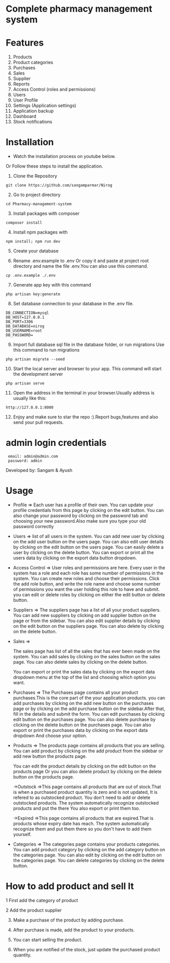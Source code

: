 # Complete pharmacy management system

# Features

1. Products
2. Product categories
3. Purchases
4. Sales
5. Supplier
6. Reports
7. Access Control (roles and permissions)
8. Users
9. User Profile
10. Settings (Application settings)
11. Application backup
12. Dashboard
13. Stock notifications

# Installation
- Watch the installation process on youtube below.


 Or Follow these steps to install the application.
1. Clone the Repository
```
git clone https://github.com/sangamparmar/Nirog
```
2. Go to project directory

```
cd Pharmacy-management-system
```

3. Install packages with composer

```
composer install
```

4. Install npm packages with 
```
npm install; npm run dev
```
5. Create your database 

6. Rename .env.example to .env Or copy it and paste at project root directory and name the file .env.You can also use this command.

```
cp .env.example ./.env
```
7. Generate app key with this command
```
php artisan key:generate
```

8. Set database connection to your database in the .env file.

```
DB_CONNECTION=mysql
DB_HOST=127.0.0.1
DB_PORT=3306
DB_DATABASE=nirog
DB_USERNAME=root
DB_PASSWORD=
```
9. Import full database sql file in the database folder, or run migrations
Use this command to run migrations

```
php artisan migrate --seed
```
10. Start the local server and browser to your app.
This command will start the development server
```
php artisan serve
```

11. Open the address in the terminal in your browser.Usually address is usually like this:
```
http://127.0.0.1:8000
```
12. Enjoy and make sure to star the repo :).Report bugs,features and also send your pull requests.

# admin login credentials

```
 email: admin@admin.com
 password: admin
```

Developed by: Sangam & Ayush

# Usage

- Profile => 
	Each user has a profile of their own.
	You can update your profile credentials from this page by clicking on the edit button.
	You can also change your password by clicking on the password tab
	and choosing your new password.Also make sure you type your old password correctly

- Users => 
	list of all users in the system.
	You can add new user by clicking on the add user button on the users page.
	You can also edit user details by clicking on the edit button on the users page.
	You can easily delete a user by clicking on the delete button.
	You can export or print all the users data by clicking on the export data button dropdown.


- Access Control =>
	User roles and permissions are here.
	Every user in the system has a role and each role has some number of permissions in the system.
	You can create new roles and choose their permissions. 
	Click the add role button, and write the role name and choose some number of permissions you want 
	the user holding this role to have and submit.
	you can edit or delete roles by clicking on either the edit button or delete button.



- Suppliers =>
	The suppliers page has a list of all your product suppliers.
	You can add new suppliers by clicking on add supplier button on the page or from the sidebar.
	You can also edit supplier details by clicking on the edit button on the suppliers page.
	You can also delete by clicking on the delete button.


- Sales => 

	The sales page has list of all the sales that has ever been made on the system.
	You can add sales by clicking on the sales button on the sales page.
	You can also delete sales by clicking on the delete button.

	You can export or print the sales data by clicking on the export data dropdown menu at the top of the list
	and choosing which option you want.


- Purchases =>
	The Purchases page contains all your product purchases.This is the core part of the 
	your application products.
	you can add purchases by clicking on the add new button on the purchases page or by clicking on the add purchase button
	on the sidebar.After that, fill in the details and submit the form.
	You can edit purchases by clicking edit button on the purchases page.
	You can also delete purchase by clicking on the delete button on the purchases page.
	You can also export or print the purchases data by clicking on the export data dropdown And choose your option.

- Products =>
	The products page contains all products that you are selling.
	You can add product by clicking on the add product from the sidebar or add new button the products page.

	You can edit the product details by clicking on the edit button on the products page
	Or you can also delete product by clicking on the delete button on the products page.

	->Outstock =>This page contains all products that are out of stock.That is when a purchased product quantity is zero and is not updated,
		It is refered to as outstocked product.
		You don't need to add or delete outstocked products.
		The system automatically recognize outstocked products and put the there
		You also export or print them too.

	->Expired =>This page  contains all products that are expired.That is products whose expiry date has reach.
		The system automatically recognize them and put them there so you don't have to add them yourself.



- Categories => 
	The categories page contains your products categories.
	You can add product category by clicking on the add category button on the categories page.
	You can also edit by clicking on the edit button on the categories page.
	You can delete categories by clicking on the delete button.


# How to add product and sell It

1 First add the category of product

2 Add the product supplier

3. Make a purchase of the product by adding purchase.

4. After purchase is made, add the product to your products.

5. You can start selling the product.

6. When you are notified of the stock, just update the purchased product quantity.
